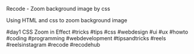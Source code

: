 Recode - Zoom background image by css 

Using HTML and css to zoom background image

#day1 CSS Zoom in Effect #tricks #tips #css #webdesign #ui #ux #howto #coding #programming #webdevelopment #tipsandtricks #reels #reelsinstagram #recode #recodehub
